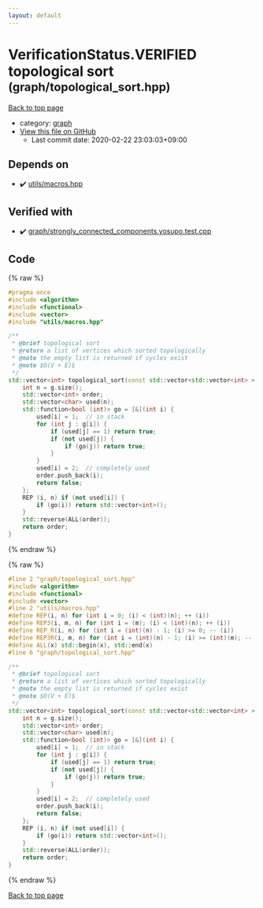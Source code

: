 ```yaml
---
layout: default
---
```


<!-- mathjax config similar to math.stackexchange -->
<script type="text/javascript" async
  src="https://cdnjs.cloudflare.com/ajax/libs/mathjax/2.7.5/MathJax.js?config=TeX-MML-AM_CHTML">
</script>
<script type="text/x-mathjax-config">
  MathJax.Hub.Config({
    TeX: { equationNumbers: { autoNumber: "AMS" }},
    tex2jax: {
      inlineMath: [ ['$','$'] ],
      processEscapes: true
    },
    "HTML-CSS": { matchFontHeight: false },
    displayAlign: "left",
    displayIndent: "2em"
  });
</script>

<script type="text/javascript" src="https://cdnjs.cloudflare.com/ajax/libs/jquery/3.4.1/jquery.min.js"></script>
<script src="https://cdn.jsdelivr.net/npm/jquery-balloon-js@1.1.2/jquery.balloon.min.js" integrity="sha256-ZEYs9VrgAeNuPvs15E39OsyOJaIkXEEt10fzxJ20+2I=" crossorigin="anonymous"></script>
<script type="text/javascript" src="../../assets/js/copy-button.js"></script>
<link rel="stylesheet" href="../../assets/css/copy-button.css" />


# VerificationStatus.VERIFIED topological sort <small>(graph/topological_sort.hpp)</small>

<a href="../../index.html">Back to top page</a>

* category: <a href="../../index.html#f8b0b924ebd7046dbfa85a856e4682c8">graph</a>
* <a href="{{ site.github.repository_url }}/blob/master/graph/topological_sort.hpp">View this file on GitHub</a>
    - Last commit date: 2020-02-22 23:03:03+09:00




## Depends on

* :heavy_check_mark: <a href="../utils/macros.hpp.html">utils/macros.hpp</a>


## Verified with

* :heavy_check_mark: <a href="../../verify/graph/strongly_connected_components.yosupo.test.cpp.html">graph/strongly_connected_components.yosupo.test.cpp</a>


## Code

<a id="unbundled"></a>
{% raw %}
```cpp
#pragma once
#include <algorithm>
#include <functional>
#include <vector>
#include "utils/macros.hpp"

/**
 * @brief topological sort
 * @return a list of vertices which sorted topologically
 * @note the empty list is returned if cycles exist
 * @note $O(V + E)$
 */
std::vector<int> topological_sort(const std::vector<std::vector<int> > & g) {
    int n = g.size();
    std::vector<int> order;
    std::vector<char> used(n);
    std::function<bool (int)> go = [&](int i) {
        used[i] = 1;  // in stack
        for (int j : g[i]) {
            if (used[j] == 1) return true;
            if (not used[j]) {
                if (go(j)) return true;
            }
        }
        used[i] = 2;  // completely used
        order.push_back(i);
        return false;
    };
    REP (i, n) if (not used[i]) {
        if (go(i)) return std::vector<int>();
    }
    std::reverse(ALL(order));
    return order;
}

```
{% endraw %}

<a id="bundled"></a>
{% raw %}
```cpp
#line 2 "graph/topological_sort.hpp"
#include <algorithm>
#include <functional>
#include <vector>
#line 2 "utils/macros.hpp"
#define REP(i, n) for (int i = 0; (i) < (int)(n); ++ (i))
#define REP3(i, m, n) for (int i = (m); (i) < (int)(n); ++ (i))
#define REP_R(i, n) for (int i = (int)(n) - 1; (i) >= 0; -- (i))
#define REP3R(i, m, n) for (int i = (int)(n) - 1; (i) >= (int)(m); -- (i))
#define ALL(x) std::begin(x), std::end(x)
#line 6 "graph/topological_sort.hpp"

/**
 * @brief topological sort
 * @return a list of vertices which sorted topologically
 * @note the empty list is returned if cycles exist
 * @note $O(V + E)$
 */
std::vector<int> topological_sort(const std::vector<std::vector<int> > & g) {
    int n = g.size();
    std::vector<int> order;
    std::vector<char> used(n);
    std::function<bool (int)> go = [&](int i) {
        used[i] = 1;  // in stack
        for (int j : g[i]) {
            if (used[j] == 1) return true;
            if (not used[j]) {
                if (go(j)) return true;
            }
        }
        used[i] = 2;  // completely used
        order.push_back(i);
        return false;
    };
    REP (i, n) if (not used[i]) {
        if (go(i)) return std::vector<int>();
    }
    std::reverse(ALL(order));
    return order;
}

```
{% endraw %}

<a href="../../index.html">Back to top page</a>

